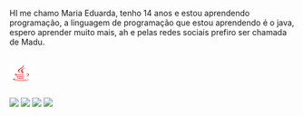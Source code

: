 HI
me chamo Maria Eduarda, tenho 14 anos e estou aprendendo programação, a linguagem de programação que estou aprendendo é o java, espero aprender muito mais, ah e pelas redes sociais prefiro ser chamada de Madu.

<div style="display: inline_block"><br>
  <img align="center" alt="Madu-Jv" height="30" width="40" src="https://raw.githubusercontent.com/devicons/devicon/master/icons/java/java-plain.svg">
</div>
  
  ##
 
<div> 
  <a href="https://www.youtube.com/channel/UC_-uuuZbY0AAt9CViNzvc-Q" target="_blank"><img src="https://img.shields.io/badge/YouTube-FF0000?style=for-the-badge&logo=youtube&logoColor=white" target="_blank"></a>
  <a href="https://www.instagram.com/madu_store_official/" target="_blank"><img src="https://img.shields.io/badge/-Instagram-%23E4405F?style=for-the-badge&logo=instagram&logoColor=white" target="_blank"></a>
 	<a href="https://twitter.com/Madu_Animacao" target="_blank"https://img.shields.io/badge/Twitter-1DA1F2?style=for-the-badge&logo=twitter&logoColor=white"_blank"></a>
  <a href = "mailto:maduofficial130@gmail.com"><img src="https://img.shields.io/badge/-Gmail-%23333?style=for-the-badge&logo=gmail&logoColor=white" target="_blank"></a>
  <a href="www.linkedin.com/in/madu-animação-9b26a5280" target="_blank"><img src="https://img.shields.io/badge/-LinkedIn-%230077B5?style=for-the-badge&logo=linkedin&logoColor=white" target="_blank"></a> 
  
</div>
